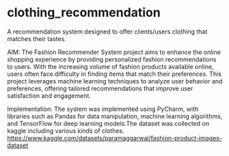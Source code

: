 # clothing_recommendation 
A recommendation system designed to offer clients/users clothing that matches their tastes.

AIM: The Fashion Recommender System project aims to enhance the online shopping experience by providing personalized fashion recommendations to users. With the increasing volume of fashion products available online, users often face difficulty in finding items that match their preferences. This project leverages machine learning techniques to analyze user behavior and preferences, offering tailored recommendations that improve user satisfaction and engagement.

Implementation: The system was implemented using PyCharm, with libraries such as Pandas for data manipulation, machine learning algorithms, and TensorFlow for deep learning models.The dataset was collected on kaggle including various kinds of clothes.
https://www.kaggle.com/datasets/paramaggarwal/fashion-product-images-dataset
